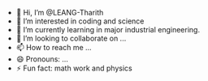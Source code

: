 - 👋 Hi, I’m @LEANG-Tharith
- 👀 I’m interested in coding and science 
- 🌱 I’m currently learning in major industrial engineering.
- 💞️ I’m looking to collaborate on ...
- 📫 How to reach me ...
- 😄 Pronouns: ...
- ⚡ Fun fact: math work and physics 

<!---
LEANG-Tharith/LEANG-Tharith is a ✨ special ✨ repository because its `README.md` (this file) appears on your GitHub profile.
You can click the Preview link to take a look at your changes.
--->
